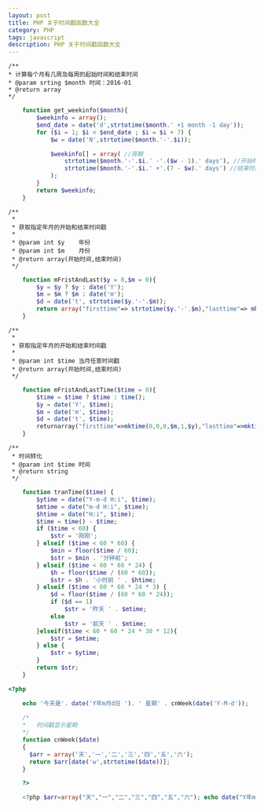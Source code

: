 ```yaml
---
layout: post
title: PHP 关于时间戳函数大全
category: PHP
tags: javascript
description: PHP 关于时间戳函数大全
---
```


	
	/**
	* 计算每个月有几周及每周的起始时间和结束时间
	* @param srting $month 时间：2016-01
	* @return array
	*/

```php	
	function get_weekinfo($month){
		$weekinfo = array();
		$end_date = date('d',strtotime($month.' +1 month -1 day'));
		for ($i = 1; $i < $end_date ; $i = $i + 7) {
			$w = date('N',strtotime($month.'-'.$i));

			$weekinfo[] = array( //周期
				strtotime($month.'-'.$i.' -'.($w - 1).' days'), //开始时间
				strtotime($month.'-'.$i.' +'.(7 - $w).' days') //结束时间
			);
		}
		return $weekinfo;
	}
```

	/**
	 *
	 * 获取指定年月的开始和结束时间戳
	 *
	 * @param int $y    年份
	 * @param int $m    月份
	 * @return array(开始时间,结束时间)
	 */
	 
```php	 
	function mFristAndLast($y = 0,$m = 0){
		$y = $y ? $y : date('Y');
		$m = $m ? $m : date('m');
		$d = date('t', strtotime($y.'-'.$m));
		return array("firsttime"=> strtotime($y.'-'.$m),"lasttime"=> mktime(23,59,59,$m,$d,$y));
	}
```

	/**
	 *
	 * 获取指定年月的开始和结束时间戳
	 *
	 * @param int $time 当月任意时间戳
	 * @return array(开始时间,结束时间)
	 */

```php	 
	function mFristAndLastTime($time = 0){
		$time = $time ? $time : time();
		$y = date('Y', $time);
		$m = date('m', $time);
		$d = date('t', $time);
		returnarray("firsttime"=>mktime(0,0,0,$m,1,$y),"lasttime"=>mktime(23,59,59,$m,$d,$y));
	}
```

	/**
	 * 时间转化
	 * @param int $time 时间
	 * @return string
	 */

```php	 
	function tranTime($time) {
		$ytime = date("Y-m-d H:i", $time);
		$mtime = date("m-d H:i", $time);
		$htime = date("H:i", $time);
		$time = time() - $time;
		if ($time < 60) {
			$str = '刚刚';
		} elseif ($time < 60 * 60) {
			$min = floor($time / 60);
			$str = $min . '分钟前';
		} elseif ($time < 60 * 60 * 24) {
			$h = floor($time / (60 * 60));
			$str = $h . '小时前 ' . $htime;
		} elseif ($time < 60 * 60 * 24 * 3) {
			$d = floor($time / (60 * 60 * 24));
			if ($d == 1)
				$str = '昨天 ' . $mtime;
			else
				$str = '前天 ' . $mtime;
		}elseif($time < 60 * 60 * 24 * 30 * 12){
			$str = $mtime;
		} else {
			$str = $ytime;
		}
		return $str;
	}
```

```php
<?php

	echo '今天是'. date('Y年m月d日 '). ' 星期' . cnWeek(date('Y-M-d'));
	
	/*
	*	时间戳显示星期
	*/
	function cnWeek($date)
	{
	  $arr = array('天','一','二','三','四','五','六');
	  return $arr[date('w',strtotime($date))];
	}

	?>
```
```php
	<?php $arr=array("天","一","二","三","四","五","六"); echo date("Y年m月d日").'&nbsp;&nbsp;'."星期".$arr[date("w",strtotime(date("Y-m-d")))]; ?>
```